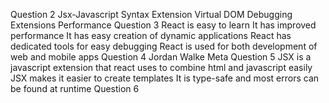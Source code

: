 Question 2
Jsx-Javascript Syntax Extension
Virtual DOM
Debugging
Extensions
Performance
Question 3
React is easy to learn
It has improved performance
It has easy creation of dynamic applications
React has dedicated tools for easy debugging
React is used for both development of web and mobile apps
Question 4
Jordan Walke
Meta
Question 5
JSX is a javascript extension that react uses to combine html and javascript easily
JSX makes it easier to create templates 
It is type-safe and most errors can be found at runtime
Question 6
